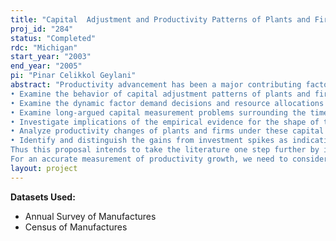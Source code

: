 ```yaml
---
title: "Capital  Adjustment and Productivity Patterns of Plants and Firms in the U.S. Food and Kindred Products Industry"
proj_id: "284"
status: "Completed"
rdc: "Michigan"
start_year: "2003"
end_year: "2005"
pi: "Pinar Celikkol Geylani"
abstract: "Productivity advancement has been a major contributing factor to economic growth in the postwar U.S. economy and more accurate measurement of productivity and growth will assist future industry and government decision-making activities. The proposed research address some fundamental issues related to productivity and growth in the food-manufacturing sector by focusing on the stimuli to productivity growth. By focusing on the investment patterns of Food and Kindred Products Industry, this project will
• Examine the behavior of capital adjustment patterns of plants and firms
• Examine the dynamic factor demand decisions and resource allocations of the constituent units of the firm
• Examine long-argued capital measurement problems surrounding the time series data
• Investigate implications of the empirical evidence for the shape of the adjustment cost function
• Analyze productivity changes of plants and firms under these capital adjustment cost and investment patterns
• Identify and distinguish the gains from investment spikes as indicative of the lifting the plateau to a new one that can lead to longer periods of productivity growth from the productivity gains within an investment period.
Thus this proposal intends to take the literature one step further by investigating how capital and its adjustments influence productivity. Generally, plant-level studies analyzing productivity dynamics concentrate on the overall manufacturing plants in U.S., while studies analyzing productivity issues in the Food and Kindred Products industry primarily concentrate on the aggregate level. There are currently no studies that analyze the productivity dynamics at the most disaggregated plant level, considering all product subgroups of the food-manufacturing sector. With this study, we will be able to focus on investment patterns and lumpy capital adjustment costs separately analyzing all sub-industries of the food sector, which allows us to capture extensive heterogeneity within and across industries. The Food and Kindred Products industry is an excellent candidate for investigating lumpy investment patterns as the industry has become increasingly capital-intensive, and high-tech over the past few decades in the processing, packaging, and marketing of food products (Morrison, 1997). Therefore, the data required for this research is the U.S. Census’ Longitudinal Research Database (LRD) for the years 1963-1999 containing the annual establishment level production data for the manufacturing plants and firms specifically in Food and Kindred Products Industry. 
For an accurate measurement of productivity growth, we need to consider economies of scale, productivity enhancing changes arising from factors such as experience, learning-by-doing, increased knowledge, new innovations, better techniques for producing output, measuring relative capital intensity of production technology, existence of quasi-fixity of inputs, and the adjustment cost of these factors. As capital input is a significant component of total cost, analyzing the behavior of quasi-fixed factors in the measurement of productivity is crucial, especially if the firms require massive amounts of capital in the form of plant and equipment. Therefore, confidential Census data is essential to investigate the effect of capital adjustment on productivity and to develop a method, which can control for plant and firm fixed effects in measuring the productivity at plant and firm level. This research will provide benefit to the Census Bureau by developing a new improved measure of economic growth associated with investment spikes. This methodology removes procyclical biases associated with the business cycle. Thus it has the potential to propose changes in the questionnaire design and collection methodology to improve the economic content of the information gathered by the Annual Survey of Manufacturers (ASM) and the Census of Manufacturers (CM) in the area of capital input series and total factor productivity at both the plant and firm level. By computing productivity at both levels, the researcher will be able to separately estimate both plant level productivity and firm level productivity in relation to aggregate level productivity. Previous studies have shown that aggregate growth measures may be significantly reduced when using the plant level data. Therefore the disaggregated measure of total factor productivity generated by this research will assist the Census Bureau in determining and evaluating whether the aggregation problem found in the literature is due to underlying economic forces or if it is possibly due to the questionnaire design or collection methodology."
layout: project
---
```


**Datasets Used:**

  - Annual Survey of Manufactures 
  - Census of Manufactures 


